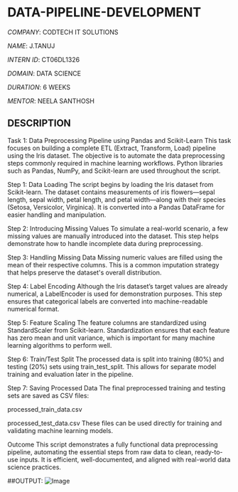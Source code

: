 # DATA-PIPELINE-DEVELOPMENT

*COMPANY*: CODTECH IT SOLUTIONS

*NAME*: J.TANUJ

*INTERN ID*: CT06DL1326

*DOMAIN*: DATA SCIENCE

*DURATION*: 6 WEEKS

*MENTOR*: NEELA SANTHOSH

## DESCRIPTION
Task 1: Data Preprocessing Pipeline using Pandas and Scikit-Learn
This task focuses on building a complete ETL (Extract, Transform, Load) pipeline using the Iris dataset. The objective is to automate the data preprocessing steps commonly required in machine learning workflows. Python libraries such as Pandas, NumPy, and Scikit-learn are used throughout the script.

Step 1: Data Loading
The script begins by loading the Iris dataset from Scikit-learn. The dataset contains measurements of iris flowers—sepal length, sepal width, petal length, and petal width—along with their species (Setosa, Versicolor, Virginica). It is converted into a Pandas DataFrame for easier handling and manipulation.

Step 2: Introducing Missing Values
To simulate a real-world scenario, a few missing values are manually introduced into the dataset. This step helps demonstrate how to handle incomplete data during preprocessing.

Step 3: Handling Missing Data
Missing numeric values are filled using the mean of their respective columns. This is a common imputation strategy that helps preserve the dataset's overall distribution.

Step 4: Label Encoding
Although the Iris dataset’s target values are already numerical, a LabelEncoder is used for demonstration purposes. This step ensures that categorical labels are converted into machine-readable numerical format.

Step 5: Feature Scaling
The feature columns are standardized using StandardScaler from Scikit-learn. Standardization ensures that each feature has zero mean and unit variance, which is important for many machine learning algorithms to perform well.

Step 6: Train/Test Split
The processed data is split into training (80%) and testing (20%) sets using train_test_split. This allows for separate model training and evaluation later in the pipeline.

Step 7: Saving Processed Data
The final preprocessed training and testing sets are saved as CSV files:

processed_train_data.csv

processed_test_data.csv
These files can be used directly for training and validating machine learning models.

Outcome
This script demonstrates a fully functional data preprocessing pipeline, automating the essential steps from raw data to clean, ready-to-use inputs. It is efficient, well-documented, and aligned with real-world data science practices. 

##OUTPUT:
![Image](https://github.com/user-attachments/assets/667ce2bc-406a-40fb-ad09-e3e1e1074afd)



